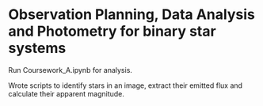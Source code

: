 # Observation Planning, Data Analysis and Photometry for binary star systems

Run Coursework_A.ipynb for analysis.

Wrote scripts to identify stars in an image, extract their emitted flux and calculate their apparent magnitude.

